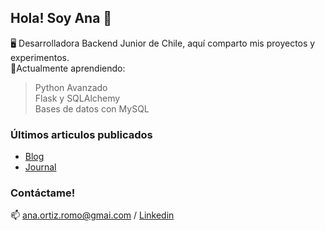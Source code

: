 ## Hola! Soy Ana 👋
🖥️ Desarrolladora Backend Junior de Chile, aquí comparto mis proyectos y experimentos.  
🌱Actualmente aprendiendo:  
  > Python Avanzado  
  > Flask y SQLAlchemy  
  > Bases de datos con MySQL  


### Últimos articulos publicados
- [Blog](https://github.com/AnaOrtizR/Blog)
- [Journal](https://github.com/AnaOrtizR/Journal)


### Contáctame!  
📫 ana.ortiz.romo@gmai.com / [Linkedin](https://www.linkedin.com/in/anaortizromo/)
